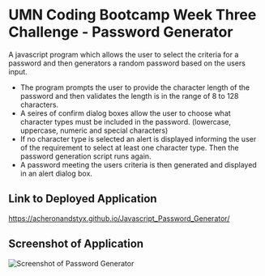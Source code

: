 # UMN Coding Bootcamp Week Three Challenge - Password Generator

A javascript program which allows the user to select the criteria for a password and then generators a random password based on the users input.

* The program prompts the user to provide the character length of the password and then validates the length is in the range of 8 to 128 characters.
* A seires of confirm dialog boxes allow the user to choose what character types must be included in the password. (lowercase, uppercase, numeric and special characters)
* If no character type is selected an alert is displayed informing the user of the requirement to select at least one character type. Then the password generation script runs again.
* A password meeting the users criteria is then generated and displayed in an alert dialog box.

## Link to Deployed Application

https://acheronandstyx.github.io/Javascript_Password_Generator/

## Screenshot of Application

![Screenshot of Password Generator](https://raw.github.com/AcheronandStyx/Javascript_Password_Generator/main/assets/images/PasswordScreenshot.png)
